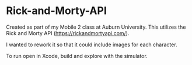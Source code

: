 # Rick-and-Morty-API

Created as part of my Mobile 2 class at Auburn University. This utilizes the Rick and Morty API (https://rickandmortyapi.com/).

I wanted to rework it so that it could include images for each character. 

To run open in Xcode, build and explore with the simulator.

